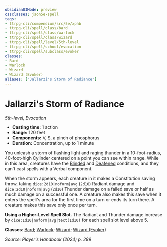 ```yaml
---
obsidianUIMode: preview
cssclasses: json5e-spell
tags:
- ttrpg-cli/compendium/src/5e/xphb
- ttrpg-cli/spell/class/bard
- ttrpg-cli/spell/class/warlock
- ttrpg-cli/spell/class/wizard
- ttrpg-cli/spell/level/5th-level
- ttrpg-cli/spell/school/evocation
- ttrpg-cli/spell/subclass/evoker
classes:
- Bard
- Warlock
- Wizard
- Wizard (Evoker)
aliases: ["Jallarzi's Storm of Radiance"]
---
```

# Jallarzi's Storm of Radiance
*5th-level, Evocation*  

- **Casting time:** 1 action
- **Range:** 120 feet
- **Components:** V, S, a pinch of phosphorus
- **Duration:** Concentration, up to 1 minute

You unleash a storm of flashing light and raging thunder in a 10-foot-radius, 40-foot-high Cylinder centered on a point you can see within range. While in this area, creatures have the [Blinded](3-Compendium/rules/conditions.md#Blinded) and [Deafened](3-Compendium/rules/conditions.md#Deafened) conditions, and they can't cast spells with a Verbal component.

When the storm appears, each creature in it makes a Constitution saving throw, taking `dice:2d10|noform|avg` (`2d10`) Radiant damage and `dice:2d10|noform|avg` (`2d10`) Thunder damage on a failed save or half as much damage on a successful one. A creature also makes this save when it enters the spell's area for the first time on a turn or ends its turn there. A creature makes this save only once per turn.

**Using a Higher-Level Spell Slot.** The Radiant and Thunder damage increase by `dice:1d10|noform|avg|text(1d10)` for each spell slot level above 5.

**Classes**: [Bard](list-spells-classes-bard); [Warlock](list-spells-classes-warlock); [Wizard](list-spells-classes-wizard); [Wizard (Evoker)](list-spells-classes-wizard-xphb-evoker-xphb)

*Source: Player's Handbook (2024) p. 289*